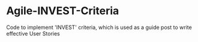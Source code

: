 # Agile-INVEST-Criteria
Code to implement 'INVEST' criteria, which is used as a guide post to write effective User Stories
